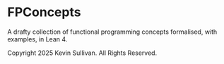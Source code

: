 # FPConcepts

A drafty collection of functional programming concepts formalised, with examples, in Lean 4.

Copyright 2025 Kevin Sullivan. All Rights Reserved. 
